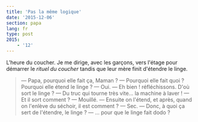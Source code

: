 ```yaml
---
title: 'Pas la même logique'
date: '2015-12-06'
section: papa
lang: fr
type: post
2015:
    - '12'
---
```


L'heure du coucher. Je me dirige, avec les garçons, vers l'étage pour démarrer le <em>rituel du coucher</em> tandis que leur mère finit d'étendre le linge.

> — Papa, pourquoi elle fait ça, Maman ?
> — Pourquoi elle fait quoi ? Pourquoi elle étend le linge ?
> — Oui.
> — Eh bien ! réfléchissons. D'où sort le linge ?
> — Du truc qui tourne très vite... la machine à laver !
> — Et il sort comment ?
> — Mouillé.
> — Ensuite on l'étend, et après, quand on l'enlève du séchoir, il est comment ?
> — Sec.
> — Donc, à quoi ça sert de l'étendre, le linge ?
> — ... pour que le linge fait dodo ?
